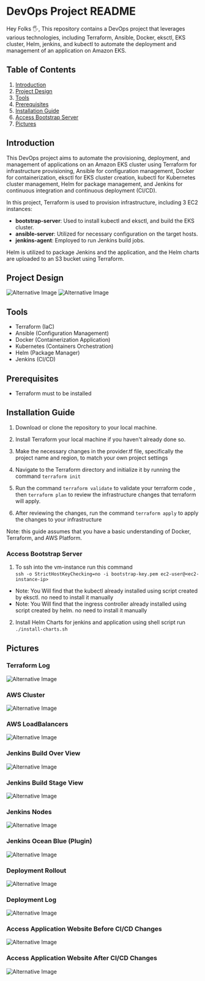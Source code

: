 # DevOps Project README

Hey Folks 🖐️, This repository contains a DevOps project that leverages various technologies, including Terraform, Ansible, Docker, eksctl, EKS cluster, Helm, jenkins, and kubectl to automate the deployment and management of an application on Amazon EKS.
## Table of Contents

1. [Introduction](#introduction)
2. [Project Design](#project-design)
3. [Tools](#tools)
4. [Prerequisites](#prerequisites)
5. [Installation Guide](#installation-guide)
6. [Access Bootstrap Server](#access-bootstrap-server)
7. [Pictures](#pictures)

## Introduction

This DevOps project aims to automate the provisioning, deployment, and management of applications on an Amazon EKS cluster using Terraform for infrastructure provisioning, Ansible for configuration management, Docker for containerization, eksctl for EKS cluster creation, kubectl for Kubernetes cluster management, Helm for package management, and Jenkins for continuous integration and continuous deployment (CI/CD).

In this project, Terraform is used to provision infrastructure, including 3 EC2 instances:

- **bootstrap-server**: Used to install kubectl and eksctl, and build the EKS cluster.
- **ansible-server**: Utilized for necessary configuration on the target hosts.
- **jenkins-agent**: Employed to run Jenkins build jobs.

Helm is utilized to package Jenkins and the application, and the Helm charts are uploaded to an S3 bucket using Terraform.

## Project Design

![Alternative Image](./assets/design-1.png)
![Alternative Image](./assets/design-2.png)

## Tools

- Terraform (IaC)
- Ansible (Configuration Management)
- Docker (Containerization Application)
- Kubernetes (Containers Orchestration)
- Helm (Package Manager)
- Jenkins (CI/CD)

## Prerequisites
* Terraform must to be installed
## Installation Guide

1. Download or clone the repository to your local machine.

2. Install Terraform your local machine if you haven't already done so.

3. Make the necessary changes in the provider.tf file, specifically the project name and region, to match your own project settings

4. Navigate to the Terraform directory and initialize it by running the command `terraform init`

5. Run the command `terraform validate` to validate your terraform code , then `terraform plan` to review the infrastructure changes that
terraform will apply.

6. After reviewing the changes, run the command `terraform apply` to apply the changes to your infrastructure

Note: this guide assumes that you have a basic understanding of Docker, Terraform, and AWS Platform.
  
### Access Bootstrap Server

1. To ssh into the vm-instance run this command \
`ssh -o StrictHostKeyChecking=no -i bootstrap-key.pem ec2-user@<ec2-instance-ip>`

- Note: You Will find that the kubectl already installed using script created by eksctl. no need to install it manually
- Note: You Will find that the ingress controller already installed using script created by helm. no need to install it manually

2. Install Helm Charts for jenkins and application using shell script run `./install-charts.sh`


## Pictures

### Terraform Log

![Alternative Image](./assets/terraform-log.png)

### AWS Cluster

![Alternative Image](./assets/aws-cluster.png)

### AWS LoadBalancers

![Alternative Image](./assets/aws-loadbalancers.png)

### Jenkins Build Over View

![Alternative Image](./assets/build-overview.png)

### Jenkins Build Stage View

![Alternative Image](./assets/jenkins-build-stage-view.png)

### Jenkins Nodes

![Alternative Image](./assets/jenkins-nodes.png)

### Jenkins Ocean Blue (Plugin)

![Alternative Image](./assets/ocean-blue.png)
### Deployment Rollout

![Alternative Image](./assets/deploy-rollout.png)

### Deployment Log

![Alternative Image](./assets/deployment-log.png)

### Access Application Website Before CI/CD Changes

![Alternative Image](./assets/regapp-1.png)

### Access Application Website After CI/CD Changes

![Alternative Image](./assets/regapp-2.png)



